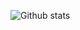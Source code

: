 <!-- <table>
    <tr align="center">
      <td>
<h3><samp>&nbsp;&nbsp;S A M U E L &nbsp; O W I N O&nbsp;&nbsp;</samp></h3>
<sub><samp>Co-Founder and Software Engineer at <a href="https://thelifeplanner.co">Life Planner</a></samp></sub><br>
<sub><samp>Find me on <a href="https://twitter.com/SamProgramiz">twitter-verse</a> & <a href="https://www.linkedin.com/in/samuel-owino-954154129/">Linkedin</a></br></br></samp></sub>
</td>
    </tr>
</table> -->

<!-- ![Github stats](https://github-readme-stats.vercel.app/api?username=samuelowino&theme=green&show_icons=true&include_all_commits=true&count_private=true) -->
<p>
   <img src='https://github-readme-stats.vercel.app/api?username=samuelowino&show_icons=true&count_private=true&hide_border=true' alt='Github stats' align='start' />

</p>

 
